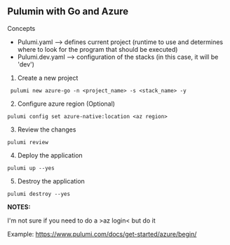 ## Pulumin with Go and Azure

Concepts

* Pulumi.yaml --> defines current project (runtime to use and determines where to look for the program that should be executed)
* Pulumi.dev.yaml --> configuration of the stacks (in this case, it will be 'dev')

1. Create a new project

``` pulumi new azure-go -n <project_name> -s <stack_name> -y```

2. Configure azure region (Optional)

``` pulumi config set azure-native:location <az region> ```

3. Review the changes

```pulumi review ```

4. Deploy the application

``` pulumi up --yes ``` 

5. Destroy the application

```pulumi destroy --yes ```

**NOTES:**

I'm not sure if you need to do a >az login< but do it

Example: https://www.pulumi.com/docs/get-started/azure/begin/

